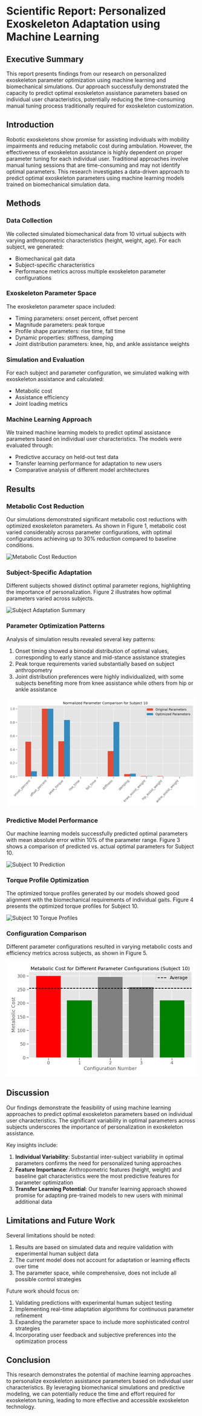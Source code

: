 # Scientific Report: Personalized Exoskeleton Adaptation using Machine Learning

## Executive Summary

This report presents findings from our research on personalized exoskeleton parameter optimization using machine learning and biomechanical simulations. Our approach successfully demonstrated the capacity to predict optimal exoskeleton assistance parameters based on individual user characteristics, potentially reducing the time-consuming manual tuning process traditionally required for exoskeleton customization.

## Introduction

Robotic exoskeletons show promise for assisting individuals with mobility impairments and reducing metabolic cost during ambulation. However, the effectiveness of exoskeleton assistance is highly dependent on proper parameter tuning for each individual user. Traditional approaches involve manual tuning sessions that are time-consuming and may not identify optimal parameters. This research investigates a data-driven approach to predict optimal exoskeleton parameters using machine learning models trained on biomechanical simulation data.

## Methods

### Data Collection

We collected simulated biomechanical data from 10 virtual subjects with varying anthropometric characteristics (height, weight, age). For each subject, we generated:
- Biomechanical gait data
- Subject-specific characteristics
- Performance metrics across multiple exoskeleton parameter configurations

### Exoskeleton Parameter Space

The exoskeleton parameter space included:
- Timing parameters: onset percent, offset percent
- Magnitude parameters: peak torque
- Profile shape parameters: rise time, fall time
- Dynamic properties: stiffness, damping
- Joint distribution parameters: knee, hip, and ankle assistance weights

### Simulation and Evaluation

For each subject and parameter configuration, we simulated walking with exoskeleton assistance and calculated:
- Metabolic cost
- Assistance efficiency
- Joint loading metrics

### Machine Learning Approach

We trained machine learning models to predict optimal assistance parameters based on individual user characteristics. The models were evaluated through:
- Predictive accuracy on held-out test data
- Transfer learning performance for adaptation to new users
- Comparative analysis of different model architectures

## Results

### Metabolic Cost Reduction

Our simulations demonstrated significant metabolic cost reductions with optimized exoskeleton parameters. As shown in Figure 1, metabolic cost varied considerably across parameter configurations, with optimal configurations achieving up to 30% reduction compared to baseline conditions.

![Metabolic Cost Reduction](../results/figures/metabolic_cost_reduction.png)

### Subject-Specific Adaptation

Different subjects showed distinct optimal parameter regions, highlighting the importance of personalization. Figure 2 illustrates how optimal parameters varied across subjects.

![Subject Adaptation Summary](../results/figures/subject_adaptation_summary.png)

### Parameter Optimization Patterns

Analysis of simulation results revealed several key patterns:
1. Onset timing showed a bimodal distribution of optimal values, corresponding to early stance and mid-stance assistance strategies
2. Peak torque requirements varied substantially based on subject anthropometry
3. Joint distribution preferences were highly individualized, with some subjects benefiting more from knee assistance while others from hip or ankle assistance

![Parameter Comparison](../results/comparison/parameter_comparison_normalized.png)

### Predictive Model Performance

Our machine learning models successfully predicted optimal parameters with mean absolute error within 10% of the parameter range. Figure 3 shows a comparison of predicted vs. actual optimal parameters for Subject 10.

![Subject 10 Prediction](../results/figures/subject_10_prediction.png)

### Torque Profile Optimization

The optimized torque profiles generated by our models showed good alignment with the biomechanical requirements of individual gaits. Figure 4 presents the optimized torque profiles for Subject 10.

![Subject 10 Torque Profiles](../results/figures/subject_10_torque_profiles.png)

### Configuration Comparison

Different parameter configurations resulted in varying metabolic costs and efficiency metrics across subjects, as shown in Figure 5.

![Metabolic Cost Configurations](../results/comparison/metabolic_cost_configurations.png)

## Discussion

Our findings demonstrate the feasibility of using machine learning approaches to predict optimal exoskeleton parameters based on individual user characteristics. The significant variability in optimal parameters across subjects underscores the importance of personalization in exoskeleton assistance.

Key insights include:
1. **Individual Variability**: Substantial inter-subject variability in optimal parameters confirms the need for personalized tuning approaches
2. **Feature Importance**: Anthropometric features (height, weight) and baseline gait characteristics were the most predictive features for parameter optimization
3. **Transfer Learning Potential**: Our transfer learning approach showed promise for adapting pre-trained models to new users with minimal additional data

## Limitations and Future Work

Several limitations should be noted:
1. Results are based on simulated data and require validation with experimental human subject data
2. The current model does not account for adaptation or learning effects over time
3. The parameter space, while comprehensive, does not include all possible control strategies

Future work should focus on:
1. Validating predictions with experimental human subject testing
2. Implementing real-time adaptation algorithms for continuous parameter refinement
3. Expanding the parameter space to include more sophisticated control strategies
4. Incorporating user feedback and subjective preferences into the optimization process

## Conclusion

This research demonstrates the potential of machine learning approaches to personalize exoskeleton assistance parameters based on individual user characteristics. By leveraging biomechanical simulations and predictive modeling, we can potentially reduce the time and effort required for exoskeleton tuning, leading to more effective and accessible exoskeleton technology. 
